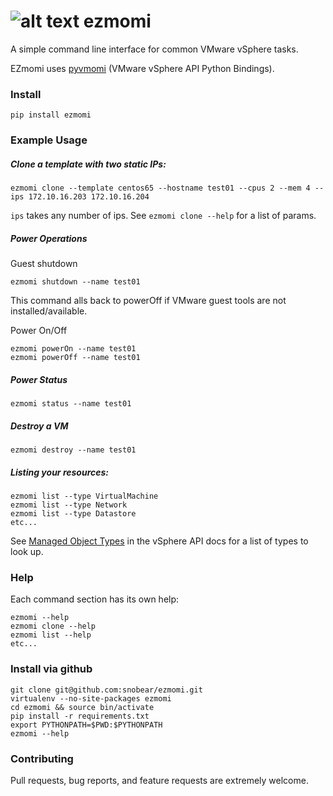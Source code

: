![alt text](https://travis-ci.org/snobear/ezmomi.svg?branch=develop "travis build status")
ezmomi
======

A simple command line interface for common VMware vSphere tasks.

EZmomi uses [pyvmomi](https://github.com/vmware/pyvmomi) (VMware vSphere API Python Bindings).


### Install

```
pip install ezmomi
```

### Example Usage

##### Clone a template with two static IPs:

```
ezmomi clone --template centos65 --hostname test01 --cpus 2 --mem 4 --ips 172.10.16.203 172.10.16.204
```

`ips` takes any number of ips.  See `ezmomi clone --help` for a list of params.


##### Power Operations 

Guest shutdown

```
ezmomi shutdown --name test01
```

This command alls back to powerOff if VMware guest tools are not installed/available.

Power On/Off

```
ezmomi powerOn --name test01
ezmomi powerOff --name test01
```

##### Power Status

```
ezmomi status --name test01
```

##### Destroy a VM

```
ezmomi destroy --name test01
```

##### Listing your resources:

```
ezmomi list --type VirtualMachine
ezmomi list --type Network
ezmomi list --type Datastore
etc...
```

See [Managed Object Types](http://pubs.vmware.com/vsphere-50/index.jsp#com.vmware.wssdk.apiref.doc_50/mo-types-landing.html) in the vSphere API docs for a list of types to look up.

### Help

Each command section has its own help:

```
ezmomi --help
ezmomi clone --help
ezmomi list --help
etc...
```

### Install via github

```
git clone git@github.com:snobear/ezmomi.git
virtualenv --no-site-packages ezmomi
cd ezmomi && source bin/activate
pip install -r requirements.txt
export PYTHONPATH=$PWD:$PYTHONPATH
ezmomi --help
```

### Contributing
Pull requests, bug reports, and feature requests are extremely welcome.
